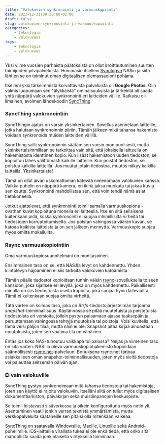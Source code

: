 ```yaml
---
title: "Valokuvien synkronointi ja varmuuskopionti"
date: 2023-12-31T09:38:00+02:00
draft: false
slug: valokuvien-synkronointi-ja-varmuuskopiointi
categories:
    - teknologia
    - valokuvaus
tags:
    - teknologia
    - valokuvaus
---
```


Yksi viime vuosien parhaista päätöksistä on ollut irroittautuminen suurten toimijoiden pilvipalveluista. Hommasin itselleni [Synologyn](https://www.synology.com/) NASin ja siitä
lähtien se on toiminut oman digitaalisen olemassaoloni pohjana.

<!--more-->

Itselleni yksi tärkeimmistä korvattavista palveluista oli **Google Photos**. Olin valmis luopumaan sen "älykkäistä" ominaisuuksista ja tärkeintä oli saada yhtä näppärä valokuvien synkronointi eri laitteiden välille. Ratkaisu oli ilmainen, avoimen lähdekoodin [SyncThing](https://syncthing.net/).

### SyncThing synkronointiin

SyncThingin ajatus on varsin yksinkertainen. Sovellus asennetaan laitteille, jotka halutaan synkronoinnin piiriin. Tämän jälkeen mikä tahansa hakemisto voidaan synkronoida muiden laitteiden välillä.

SyncThing sallii synkronoinnin säätämisen varsin monipuolisesti, mutta yksinkertaisimmillaan se tarkoittaa vain sitä, että jokaisella laitteella on hakemistosta identtinen kopio. Kun lisäät hakemistoon uuden tiedoston, se kopioituu lähes välittömästi kaikille laitteille. Kun poistat tiedoston, se poistuu kaikilta laitteilla. Jos muutat jotain tiedostoa, muutos näkyy kaikilla laitteilla. Yksinkertaista!

Tämä on ollut aivan uskomattoman kätevää nimenomaan valokuvien kanssa. Vaikka puhelin on näppärä kamera, en ikinä jaksa muokata tai jakaa kuvia sen kautta. Synkronointi mahdollistaa sen, että voin tehdä nämä asiat tietokoneella.

Jotkut ajattelevat, että synkronointi toimii samalla varmuuskopiona - ovathan kuvat kopioituna monella eri laitteella. Itse en sitä sellaisena kuitenkaan pidä, koska synkronointi ei suojaa inhimillisiltä virheitä tai tiedostojen korruptoitumiselta. Jos poistan vahingossa väärän kuvan, se katoaa kaikista laitteista ja on sen jälkeen mennyttä. Varmuuskopio suojaa myös omilta mokailuilta.

### Rsync varmuuskopiointiin

Oma varmuuskopiosuunnitelmani on monitasoinen. 

Ensimmäinen taso on se, että NAS:lla levyt on kahdennettu. Yhden kiintolevyn hajoaminen ei siis tarkoita valokuvien katoamista.

Tämän päälle tiedostot kopioidaan tunnin välein [rsync](https://rsync.samba.org/)-sovelluksella toiseen kansioon, joka sijaitsee eri levyllä, joka on myös kahdennettu. Paikallisesti minulla on siis tiedostoista useita kopioita, joka suojaa hyvin laitevioilta. Tämä ei kuitenkaan suojaa omilta virheitä.

Tätä varten on kolmas taso, joka on *Btrfs*-tiedostojärjestelmän tarjoama *snapshot*-toiminnallisuus. Käytännössä se pitää muutetuista ja poistetuista tiedostoista eri versioita, jolloin pystyn palaamaan ajassa taaksepäin ja peruuttamaan vahingossa tehtyjä muutoksia tai poistoja. Voisi kuvitella, että tämä veisi paljon tilaa, mutta näin ei ole. Snapshot pitää kirjaa ainoastaan muutoksista, joten sen vaatima tila on vähäinen.

Entäs jos koko NAS-tuhoutuu vaikkapa tulipalossa? Neljäs ja viimeinen taso on sitä varten. NAS:lla oleva varmuuskopiohakemisto kopioidaan säännöllisesti [rsync.net](https://rsync.net/)-palveluun. Bonuksena rsync.net tarjoaa asiakkaileen oman snapshot-toiminnallisuuden, joten myös sieltä tiedostoja voi palauttaa seitsemän päivän ajan.

### Ei vain valokuville

SyncThing pystyy synkronoimaan mitä tahansa tiedostoja tai hakemistoja, joten sen käyttö ei rajoitu valokuviin. Itselläni siitä on tullut myös digitaalisen dokumenttiarkiston, päiväkirjan sekä muistiinpanojen keskuspiste.

Se toimii loistavasti sisäverkossa ja oikein konfiguroituna myös netin yli. Asentaminen vaatii jonkin verran teknistä ymmärtämistä, mutta verkkopalveluita säätäneille sen pitäisi olla mitenkään vaikeaa. 

SyncThing on saatavalla Windowsille, Macille, Linuxille sekä Android-puhelimille. iOS-laitteille virallista tukea ei ole enkä tiedä, että onko sitä mahdollista saada jonkinlaisella virityksellä toimimaan.
